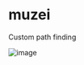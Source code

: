 # muzei

Custom path finding

![image](https://github.com/loicngr/muzei/assets/19661514/9d099a19-26f5-4dc0-a58e-3dbfea4f149d)
